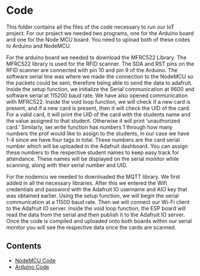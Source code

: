 # Code
This folder contains all the files of the code necessary to run our IoT project. For our project we needed two programs, one for the Arduino board and one for the Node MCU board. You need to upload both of these codes to Arduino and NodeMCU. 

For the arduino board we needed to download the MFRC522 Library. The MFRC522 library is used for the RFID scanner. The SDA and RST pins on the RFID scanner are connected with pin 10 and pin 9 of the Arduino. The software serial line was where we made the connection to the NodeMCU so the packets could be sent, therefore being able to send the data to adafruit. Inside the setup function, we initialize the Serial communication at 9600 and software serial at 115200 baud rate. We have also opened communication with MFRC522. Inside the void loop function, we will check if a new card is present, and if a new card is present, then it will check the UID of the card. For a valid card, it will print the UID of the card with the students name and the value assigned to that student. Otherwise it will print ‘unauthorized card.’ Similarly, ser.write function has numbers 1 through how many numbers the prof would like to assign to the students, in our case we have 1-4 since we have four tags in total. These numbers are the card serial number which will be uploaded in the Adafruit dashboard. You can assign these numbers to the respective student names to keep easy track for attendance. These names will be displayed on the serial monitor while scanning, along with their serial number and UID. 

For the nodemcu we needed to downloaded the MQTT library. We first added in all the necessary libraries. After this we entered the Wifi credentials and password with the Adafruit IO username and AIO key that was obtained earlier. Using the setup function, we will begin the serial communication at a 11500 baud rate. Then we will connect our Wi-Fi client to the Adafruit IO server. Inside the void loop function, the ESP board will read the data from the serial and then publish it to the Adafruit IO server. Once the code is compiled and uploaded onto both boards within our serial monitor you will see the respective data once the cards are scanned. 

## Contents
* [NodeMCU Code](https://github.com/nivethagnan/SOFE4610-GRP2-PROJECT/blob/main/Code/NodeMCU%20ESP-12E.ino)
* [Arduino Code](https://github.com/nivethagnan/SOFE4610-GRP2-PROJECT/blob/main/Code/arduino%20board.ino)



